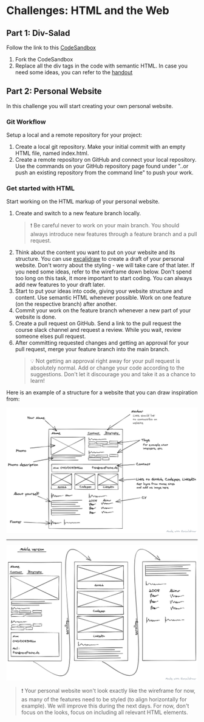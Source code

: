 # Challenges: HTML and the Web

## Part 1: Div-Salad

Follow the link to this [CodeSandbox](https://codesandbox.io/s/html-basics-start-np39nv)

1. Fork the CodeSandbox
2. Replace all the div tags in the code with semantic HTML. In case you need some ideas, you can
   refer to the [handout](html-and-the-web.md#layout-of-an-html-file)

## Part 2: Personal Website

In this challenge you will start creating your own personal website.

### Git Workflow

Setup a local and a remote repository for your project:

1. Create a local git repository. Make your initial commit with an empty HTML file, named
   index.html.
2. Create a remote repository on GitHub and connect your local repository. Use the commands on your
   GitHub repository page found under "..or push an existing repository from the command line" to
   push your work.

### Get started with HTML

Start working on the HTML markup of your personal website.

1. Create and switch to a new feature branch locally.
   > ❗️ Be careful never to work on your main branch. You should always introduce new features
   > through a feature branch and a pull request.
2. Think about the content you want to put on your website and its structure. You can use
   [excalidraw](https://excalidraw.com/) to create a draft of your personal website. Don't worry
   about the styling - we will take care of that later. If you need some ideas, refer to the
   wireframe down below. Don't spend too long on this task, it more important to start coding. You
   can always add new features to your draft later.
3. Start to put your ideas into code, giving your website structure and content. Use semantic HTML
   whenever possible. Work on one feature (on the respective branch) after another.
4. Commit your work on the feature branch whenever a new part of your website is done.
5. Create a pull request on GitHub. Send a link to the pull request the course slack channel and
   request a review. While you wait, review someone elses pull request.
6. After committing requested changes and getting an approval for your pull request, merge your
   feature branch into the main branch.
   > 💡 Not getting an approval right away for your pull request is absolutely normal. Add or change
   > your code according to the suggestions. Don't let it discourage you and take it as a chance to
   > learn!

Here is an example of a structure for a website that you can draw inspiration from:

![Desktop Wireframe](assets/wireframe-desktop.png)

---

![Mobile Wireframe](assets/wireframe-mobile.png)

> ❗️ Your personal website won't look exactly like the wireframe for now, as many of the features
> need to be styled (to align horizontally for example). We will improve this during the next days.
> For now, don't focus on the looks, focus on including all relevant HTML elements.
